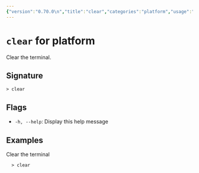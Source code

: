 ```yaml
---
{"version":"0.70.0\n","title":"clear","categories":"platform","usage":"Clear the terminal.\n"}
---
```

<!-- THIS FILE IS GENERATED BY update_book_commands.cjs USING NUSHELL'S HELP COMMANDS.
REFRAIN FROM EDITING IT MANUALLY.-->
# <code>clear</code> for platform

<div class='command-title'>Clear the terminal.</div>

## Signature

```> clear```

## Flags

 * ```-h, --help```: Display this help message
## Examples

  Clear the terminal
```shell
  > clear
```


